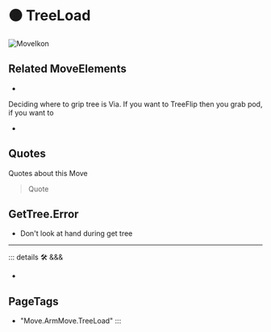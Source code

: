 # 🟠 <move>TreeLoad</move>

![MoveIkon](/Move/Move_Ikon.png)

## Related <move>MoveElements</move>

-

 Deciding where to grip tree is Via. If you want to TreeFlip then you grab pod, if you want to

-  

## Quotes

Quotes about this Move

> Quote

## GetTree.Error

- Don't look at hand during get tree

---

<!-- =================================================== -->
<!-- =================================================== -->
<!-- =================================================== -->
<!-- =================================================== -->
<!-- =================================================== -->
::: details 🛠 <dev>&&&</dev>

-

<h2>PageTags</h2>

- "Move.ArmMove.TreeLoad"
:::
